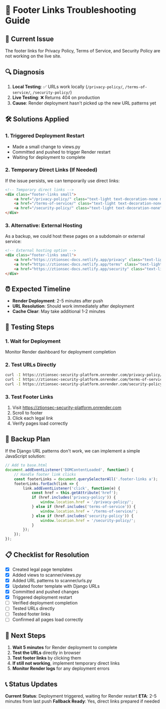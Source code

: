 # 🔧 Footer Links Troubleshooting Guide

## 🚨 **Current Issue**
The footer links for Privacy Policy, Terms of Service, and Security Policy are not working on the live site.

## 🔍 **Diagnosis**
1. **Local Testing**: ✅ URLs work locally (`/privacy-policy/`, `/terms-of-service/`, `/security-policy/`)
2. **Live Testing**: ❌ Returns 404 on production
3. **Cause**: Render deployment hasn't picked up the new URL patterns yet

## 🛠️ **Solutions Applied**

### **1. Triggered Deployment Restart**
- Made a small change to views.py
- Committed and pushed to trigger Render restart
- Waiting for deployment to complete

### **2. Temporary Direct Links (If Needed)**
If the issue persists, we can temporarily use direct links:

```html
<!-- Temporary direct links -->
<div class="footer-links small">
    <a href="/privacy-policy/" class="text-light text-decoration-none me-3">Privacy Policy</a>
    <a href="/terms-of-service/" class="text-light text-decoration-none me-3">Terms of Service</a>
    <a href="/security-policy/" class="text-light text-decoration-none">Security Policy</a>
</div>
```

### **3. Alternative: External Hosting**
As a backup, we could host these pages on a subdomain or external service:

```html
<!-- External hosting option -->
<div class="footer-links small">
    <a href="https://ztionsec-docs.netlify.app/privacy" class="text-light text-decoration-none me-3">Privacy Policy</a>
    <a href="https://ztionsec-docs.netlify.app/terms" class="text-light text-decoration-none me-3">Terms of Service</a>
    <a href="https://ztionsec-docs.netlify.app/security" class="text-light text-decoration-none">Security Policy</a>
</div>
```

## ⏰ **Expected Timeline**
- **Render Deployment**: 2-5 minutes after push
- **URL Resolution**: Should work immediately after deployment
- **Cache Clear**: May take additional 1-2 minutes

## 🧪 **Testing Steps**

### **1. Wait for Deployment**
Monitor Render dashboard for deployment completion

### **2. Test URLs Directly**
```bash
curl -I https://ztionsec-security-platform.onrender.com/privacy-policy/
curl -I https://ztionsec-security-platform.onrender.com/terms-of-service/
curl -I https://ztionsec-security-platform.onrender.com/security-policy/
```

### **3. Test Footer Links**
1. Visit https://ztionsec-security-platform.onrender.com
2. Scroll to footer
3. Click each legal link
4. Verify pages load correctly

## 🔄 **Backup Plan**

If the Django URL patterns don't work, we can implement a simple JavaScript solution:

```javascript
// Add to base.html
document.addEventListener('DOMContentLoaded', function() {
    // Handle footer link clicks
    const footerLinks = document.querySelectorAll('.footer-links a');
    footerLinks.forEach(link => {
        link.addEventListener('click', function(e) {
            const href = this.getAttribute('href');
            if (href.includes('privacy-policy')) {
                window.location.href = '/privacy-policy/';
            } else if (href.includes('terms-of-service')) {
                window.location.href = '/terms-of-service/';
            } else if (href.includes('security-policy')) {
                window.location.href = '/security-policy/';
            }
        });
    });
});
```

## 📋 **Checklist for Resolution**

- [x] Created legal page templates
- [x] Added views to scanner/views.py
- [x] Added URL patterns to scanner/urls.py
- [x] Updated footer template with Django URLs
- [x] Committed and pushed changes
- [x] Triggered deployment restart
- [ ] Verified deployment completion
- [ ] Tested URLs directly
- [ ] Tested footer links
- [ ] Confirmed all pages load correctly

## 🎯 **Next Steps**

1. **Wait 5 minutes** for Render deployment to complete
2. **Test the URLs** directly in browser
3. **Test footer links** by clicking them
4. **If still not working**, implement temporary direct links
5. **Monitor Render logs** for any deployment errors

## 📞 **Status Updates**

**Current Status**: Deployment triggered, waiting for Render restart
**ETA**: 2-5 minutes from last push
**Fallback Ready**: Yes, direct links prepared if needed
